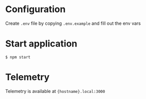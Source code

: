 # Configuration
Create `.env` file by copying `.env.example` and fill out the env vars

# Start application
```
$ npm start
```

# Telemetry
Telemetry is available at `{hostname}.local:3000`

